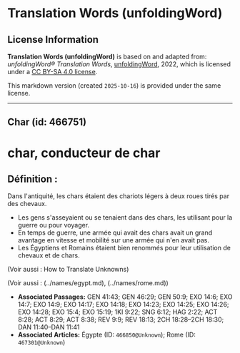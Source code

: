 # Translation Words (unfoldingWord)

## License Information

**Translation Words (unfoldingWord)** is based on and adapted from: _unfoldingWord® Translation Words_, [unfoldingWord](https://unfoldingword.org/utw), 2022, which is licensed under a [CC BY-SA 4.0 license](https://creativecommons.org/licenses/by-sa/4.0/legalcode.en).

This markdown version (created `2025-10-16`) is provided under the same license.



--------------------------------

## Char (id: 466751)

char, conducteur de char
========================

Définition :
------------

Dans l'antiquité, les chars étaient des chariots légers à deux roues tirés par des chevaux.

* Les gens s'asseyaient ou se tenaient dans des chars, les utilisant pour la guerre ou pour voyager.
* En temps de guerre, une armée qui avait des chars avait un grand avantage en vitesse et mobilité sur une armée qui n'en avait pas.
* Les Égyptiens et Romains étaient bien renommés pour leur utilisation de chevaux et de chars.

(Voir aussi : How to Translate Unknowns)

(Voir aussi : (../names/egypt.md), (../names/rome.md))

* **Associated Passages:** GEN 41:43; GEN 46:29; GEN 50:9; EXO 14:6; EXO 14:7; EXO 14:9; EXO 14:17; EXO 14:18; EXO 14:23; EXO 14:25; EXO 14:26; EXO 14:28; EXO 15:4; EXO 15:19; 1KI 9:22; SNG 6:12; HAG 2:22; ACT 8:28; ACT 8:29; ACT 8:38; REV 9:9; REV 18:13; 2CH 18:28–2CH 18:30; DAN 11:40–DAN 11:41
* **Associated Articles:** Égypte (ID: `466850@Unknown`); Rome (ID: `467301@Unknown`)

